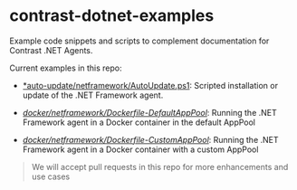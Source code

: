 # contrast-dotnet-examples

Example code snippets and scripts to complement documentation for Contrast .NET Agents.

Current examples in this repo:

* [*auto-update/netframework/AutoUpdate.ps1](auto-update/netframework/AutoUpdate.ps1): Scripted installation or update of the .NET Framework agent.

* [*docker/netframework/Dockerfile-DefaultAppPool*](docker/netframework/Dockerfile-DefaultAppPool): Running the .NET Framework agent in a Docker container in the default AppPool

* [*docker/netframework/Dockerfile-CustomAppPool*](docker/netframework/Dockerfile-CustomAppPool): Running the .NET Framework agent in a Docker container with a custom AppPool


>We will accept pull requests in this repo for more enhancements and use cases